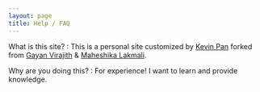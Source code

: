 ```yaml
---
layout: page
title: Help / FAQ
---
```


What is this site?
: This is a personal site customized by [Kevin Pan](http://kevinrpan.github.io) forked from [Gayan Virajith](http://gayanvirajith.github.io) & [Maheshika Lakmali](http://maheshikalakmali.github.io). 

Why are you doing this?
: For experience! I want to learn and provide knowledge. 


